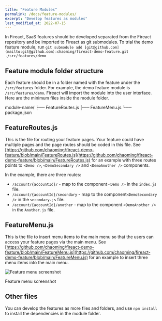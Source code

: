 ```yaml
---
title: "Feature Modules"
permalink: /docs/feature-modules/
excerpt: "Develop features as modules"
last_modified_at: 2022-07-15
---
```


In Fireact, SaaS features should be developed separated from the Fireact repository and be imported to Fireact as git submodules. To trial the demo feature module, run `git submodule add [git@github.com](mailto:git@github.com):chaoming/fireact-demo-feature.git ./src/features/demo`

## Feature module folder structure

Each feature should be in a folder named with the feature under the `/src/features` folder. For example, the demo feature module is `/src/features/demo`. Fireact will import the module into the user interface. Here are the minimum files inside the module folder.

module-name/
├── FeatureRoutes.js
├── FeatureMenu.js
└── package.json

## FeatureRoutes.js

This is the file for routing your feature pages. Your feature could have multiple pages and the page routes should be coded in this file. See [https://github.com/chaoming/fireact-demo-feature/blob/main/FeatureRoutes.js](https://github.com/chaoming/fireact-demo-feature/blob/main/FeatureRoutes.js) for an example with three routes points to `<Demo />`, `<DemoSecondary />` and `<DemoAnother />` components.

In the example, there are three routes:

- `/account/{accountId}/` - map to the component `<Demo />` in the `index.js` file.
- `/account/{accountId}/secondary` - map to the component`<DemoSecondary />` <Demo /> in the `secondary.js` file.
- `/account/{accountId}/another` - map to the component `<DemoAnother />` in the `Another.js` file.

## FeatureMenu.js

This is the file to insert menu items to the main menu so that the users can access your feature pages via the main menu. See [https://github.com/chaoming/fireact-demo-feature/blob/main/FeatureMenu.js](https://github.com/chaoming/fireact-demo-feature/blob/main/FeatureMenu.js) for an example to insert three menu items into the main menu.

![Feature menu screenshot](/assets/images/feature_menu.png)

Feature menu screenshot

## Other files

You can develop the features as more files and folders, and use `npm install` to install the dependencies in the module folder.